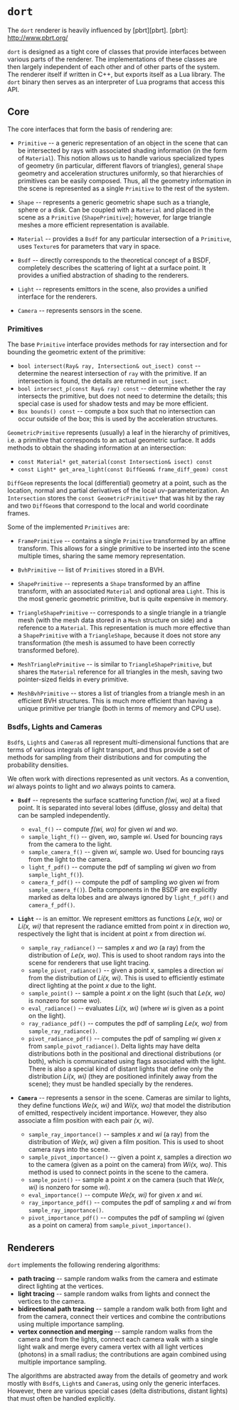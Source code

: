 # `dort`

The `dort` renderer is heavily influenced by [pbrt][pbrt].
[pbrt]: http://www.pbrt.org/

`dort` is designed as a tight core of classes that provide interfaces between
various parts of the renderer. The implementations of these classes are then
largely independent of each other and of other parts of the system. The renderer
itself if written in C++, but exports itself as a Lua library. The `dort` binary
then serves as an interpreter of Lua programs that access this API.

## Core

The core interfaces that form the basis of rendering are:

- `Primitive` -- a generic representation of an object in the scene that can be
  intersected by rays with associated shading information (in the form of
  `Material`). This notion allows us to handle various specialized types of
  geometry (in particular, different flavors of triangles), general `Shape`
  geometry and acceleration structures uniformly, so that hierarchies of
  primitives can be easily composed. Thus, all the geometry information in the
  scene is represented as a single `Primitive` to the rest of the system.

- `Shape` -- represents a generic geometric shape such as a triangle, sphere or
  a disk. Can be coupled with a `Material` and placed in the scene as a
  `Primitive` (`ShapePrimitive`); however, for large triangle meshes a more
  efficient representation is available.

- `Material` -- provides a `Bsdf` for any particular intersection of a
  `Primitive`, uses `Texture`s for parameters that vary in space.

- `Bsdf` -- directly corresponds to the theoretical concept of a BSDF,
  completely describes the scattering of light at a surface point. It provides a
  unified abstraction of shading to the renderers.

- `Light` -- represents emittors in the scene, also provides a unified interface
  for the renderers.

- `Camera` -- represents sensors in the scene.

### Primitives

The base `Primitive` interface provides methods for ray intersection and
for bounding the geometric extent of the primitive:

- `bool intersect(Ray& ray, Intersection& out_isect) const` -- determine the
  nearest intersection of `ray` with the primitive. If an intersection is found,
  the details are returned in `out_isect`.
- `bool intersect_p(const Ray& ray) const` -- determine whether the ray
  intersects the primitive, but does not need to determine the details; this
  special case is used for shadow tests and may be more efficient.
- `Box bounds() const` -- compute a box such that no intersection can occur
  outside of the box; this is used by the acceleration structures.

`GeometricPrimitive` represents (usually) a leaf in the hierarchy of primitives,
i.e. a primitive that corresponds to an actual geometric surface. It adds
methods to obtain the shading information at an intersection:

- `const Material* get_material(const Intersection& isect) const`
- `const Light* get_area_light(const DiffGeom& frame_diff_geom) const`

`DiffGeom` represents the local (differential) geometry at a point, such as the
location, normal and partial derivatives of the local _uv_-parameterization. An
`Intersection` stores the `const GeometricPrimitive*` that was hit by the ray
and two `DiffGeom`s that correspond to the local and world coordinate frames.

Some of the implemented `Primitives` are:

- `FramePrimitive` -- contains a single `Primitive` transformed by an affine
  transform. This allows for a single primitive to be inserted into the scene
  multiple times, sharing the same memory representation.

- `BvhPrimitive` -- list of `Primitives` stored in a BVH.

- `ShapePrimitive` -- represents a `Shape` transformed by an affine transform,
  with an associated `Material` and optional area `Light`. This is the most
  generic geometric primitive, but is quite expensive in memory.

- `TriangleShapePrimitive` -- corresponds to a single triangle in a triangle
  mesh (with the mesh data stored in a `Mesh` structure on side) and a reference
  to a `Material`. This representation is much more effective than a
  `ShapePrimitive` with a `TriangleShape`, because it does not store any
  transformation (the mesh is assumed to have been correctly transformed
  before).

- `MeshTrianglePrimitive` -- is similar to `TriangleShapePrimitive`, but shares
  the `Material` reference for all triangles in the mesh, saving two
  pointer-sized fields in every primitive.

- `MeshBvhPrimitive` -- stores a list of triangles from a triangle mesh in an
  efficient BVH structures. This is much more efficient than having a unique
  primitive per triangle (both in terms of memory and CPU use).

### Bsdfs, Lights and Cameras

`Bsdf`s, `Light`s and `Camera`s all represent multi-dimensional functions that
are terms of various integrals of light transport, and thus provide a set of
methods for sampling from their distributions and for computing the probability
densities.

We often work with directions represented as unit vectors. As a convention, _wi_
always points to light and _wo_ always points to camera.

- **`Bsdf`** -- represents the surface scattering function _f(wi, wo)_ at a
  fixed point. It is separated into several lobes (diffuse, glossy and delta)
  that can be sampled independently.
  - `eval_f()` -- compute _f(wi, wo)_ for given _wi_ and _wo_.
  - `sample_light_f()` -- given, _wo_, sample _wi_. Used for bouncing rays from
    the camera to the light.
  - `sample_camera_f()` -- given _wi_, sample _wo_. Used for bouncing rays from
    the light to the camera.
  - `light_f_pdf()` -- compute the pdf of sampling _wi_ given _wo_ from
    `sample_light_f()`).
  - `camera_f_pdf()` -- compute the pdf of sampling _wo_ given _wi_ from
    `sample_camera_f()`).
  Delta components in the BSDF are explicitly marked as delta lobes and are
  always ignored by `light_f_pdf()` and `camera_f_pdf()`.

- **`Light`** -- is an emittor. We represent emittors as functions _Le(x, wo)_
  or _Li(x, wi)_ that represent the radiance emitted from point _x_ in direction
  _wo_, respectively the light that is incident at point _x_ from direction
  _wi_.
  - `sample_ray_radiance()` -- samples _x_ and _wo_ (a ray) from the
    distribution of _Le(x, wo)_. This is used to shoot random rays into the
    scene for renderers that use light tracing.
  - `sample_pivot_radiance()` -- given a point _x_, samples a direction _wi_
    from the distribution of _Li(x, wi)_. This is used to efficiently estimate
    direct lighting at the point _x_ due to the light.
  - `sample_point()` -- sample a point _x_ on the light (such that _Le(x, wo)_
    is nonzero for some _wo_).
  - `eval_radiance()` -- evaluates _Li(x, wi)_ (where _wi_ is given as a point
    on the light).
  - `ray_radiance_pdf()` -- computes the pdf of sampling _Le(x, wo)_ from
    `sample_ray_radiance()`.
  -  `pivot_radiance_pdf()` -- computes the pdf of sampling _wi_ given _x_ from
     `sample_pivot_radiance()`.
  Delta lights may have delta distributions both in the positional and
  directional distributions (or both), which is communicated using flags
  associated with the light. There is also a special kind of distant lights that
  define only the distribution _Li(x, wi)_ (they are positioned infinitely away
  from the scene); they must be handled specially by the renderes.

- **`Camera`** -- represents a sensor in the scene. Cameras are similar to
  lights, they define functions _We(x, wi)_ and _Wi(x, wo)_ that model the
  distribution of emitted, respectively incident importance. However, they also
  associate a film position with each pair _(x, wi)_.
  - `sample_ray_importance()` -- samples _x_ and _wi_ (a ray) from the
    distribution of _We(x, wi)_ given a film position. This is used to shoot
    camera rays into the scene.
  - `sample_pivot_importance()` -- given a point _x_, samples a direction _wo_
    to the camera (given as a point on the camera) from _Wi(x, wo)_. This method
    is used to connect points in the scene to the camera.
  - `sample_point()` -- sample a point _x_ on the camera (such that _We(x, wi)_
    is nonzero for some _wi_).
  - `eval_importance()` -- compute _We(x, wi)_ for given _x_ and _wi_.
  - `ray_importance_pdf()` -- computes the pdf of sampling _x_ and _wi_ from
    `sample_ray_importance()`.
  - `pivot_importance_pdf()` -- computes the pdf of sampling _wi_ (given as a
    point on camera) from `sample_pivot_importance()`.

## Renderers

`dort` implements the following rendering algorithms:

- **path tracing** -- sample random walks from the camera and estimate direct
  lighting at the vertices.
- **light tracing** -- sample random walks from lights and connect the vertices
  to the camera.
- **bidirectional path tracing** -- sample a random walk both from light and
  from the camera, connect their vertices and combine the contributions using
  multiple importance sampling.
- **vertex connection and merging** -- sample random walks from the camera and
  from the lights, connect each camera walk with a single light walk and merge
  every camera vertex with all light vertices (photons) in a small radius; the
  contributions are again combined using multiple importance sampling.

The algorithms are abstracted away from the details of geometry and work mostly
with `Bsdf`s, `Light`s and `Camera`s, using only the generic interfaces.
However, there are various special cases (delta distributions, distant lights)
that must often be handled explicitly.
